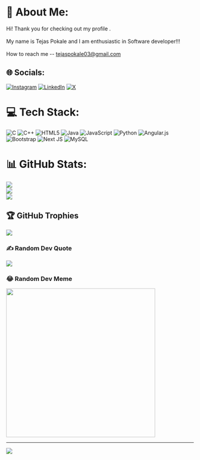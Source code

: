 # 💫 About Me:
Hi! Thank you for checking out my profile .<br><br>My name is Tejas Pokale and I am enthusiastic in Software developer!!!<br><br>How to reach me -- tejaspokale03@gmail.com


## 🌐 Socials:
[![Instagram](https://img.shields.io/badge/Instagram-%23E4405F.svg?logo=Instagram&logoColor=white)](https://instagram.com/sushantaherpatil) [![LinkedIn](https://img.shields.io/badge/LinkedIn-%230077B5.svg?logo=linkedin&logoColor=white)](https://www.linkedin.com/in/tejas-pokale-350526282) [![X](https://img.shields.io/badge/X-black.svg?logo=X&logoColor=white)]( https://x.com/TejasSrno28?t=Asn3Gu_y2l7xNfimcwmrfw&s=35) 

# 💻 Tech Stack:
![C](https://img.shields.io/badge/c-%2300599C.svg?style=plastic&logo=c&logoColor=white) ![C++](https://img.shields.io/badge/c++-%2300599C.svg?style=plastic&logo=c%2B%2B&logoColor=white) ![HTML5](https://img.shields.io/badge/html5-%23E34F26.svg?style=plastic&logo=html5&logoColor=white) ![Java](https://img.shields.io/badge/java-%23ED8B00.svg?style=plastic&logo=openjdk&logoColor=white) ![JavaScript](https://img.shields.io/badge/javascript-%23323330.svg?style=plastic&logo=javascript&logoColor=%23F7DF1E) ![Python](https://img.shields.io/badge/python-3670A0?style=plastic&logo=python&logoColor=ffdd54) ![Angular.js](https://img.shields.io/badge/angular.js-%23E23237.svg?style=plastic&logo=angularjs&logoColor=white) ![Bootstrap](https://img.shields.io/badge/bootstrap-%238511FA.svg?style=plastic&logo=bootstrap&logoColor=white) ![Next JS](https://img.shields.io/badge/Next-black?style=plastic&logo=next.js&logoColor=white) ![MySQL](https://img.shields.io/badge/mysql-%2300000f.svg?style=plastic&logo=mysql&logoColor=white)
# 📊 GitHub Stats:
![](https://github-readme-stats.vercel.app/api?username=TEJASPOKALE11&theme=dark&hide_border=false&include_all_commits=false&count_private=false)<br/>
![](https://github-readme-streak-stats.herokuapp.com/?user=TEJASPOKALE11&theme=dark&hide_border=false)<br/>
![](https://github-readme-stats.vercel.app/api/top-langs/?username=TEJASPOKALE1102&theme=dark&hide_border=false&include_all_commits=false&count_private=false&layout=compact)

## 🏆 GitHub Trophies
![](https://github-profile-trophy.vercel.app/?username=TEJASPOKALE11&theme=gruvbox&no-frame=false&no-bg=true&margin-w=4)

### ✍️ Random Dev Quote
![](https://quotes-github-readme.vercel.app/api?type=horizontal&theme=radical)

### 😂 Random Dev Meme
<img src='https://randommeme-five.vercel.app/' style="height: 400px;"/>

---
[![](https://visitcount.itsvg.in/api?id=SushantAher02&icon=0&color=0)](https://visitcount.itsvg.in)
